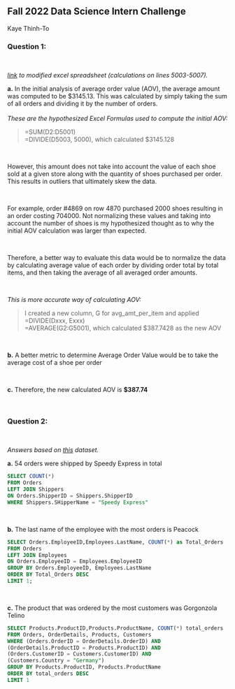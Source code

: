 ## Fall 2022 Data Science Intern Challenge 
Kaye Thinh-To
### Question 1: <br>
<br>

*[link](https://docs.google.com/spreadsheets/d/1ZIxs0CQS_7St7su8PKI7G-wd7cq8ktT8j4Jq55s_piU/edit?usp=sharing) to modified excel spreadsheet (calculations on lines 5003-5007).*<br>

**a.** In the initial analysis of average order value (AOV), the average amount was computed to be $3145.13. This was calculated by simply taking the sum of all orders and dividing it by the number of orders. 
<br><br>
*These are the hypothesized Excel Formulas used to compute the initial AOV:*
> =SUM(D2:D5001) <br> =DIVIDE(D5003, 5000), which calculated $3145.128

<br>

However, this amount does not take into account the value of each shoe sold at a given store along with the quantity of shoes purchased per order. This results in outliers that ultimately skew the data. 

<br>

For example, order #4869 on row 4870 purchased 2000 shoes resulting in an order costing 704000. Not normalizing these values and taking into account the number of shoes is my hypothesized thought as to why the initial AOV calculation was larger than expected. 

<br>

Therefore, a better way to evaluate this data would be to normalize the data by calculating average value of each order by dividing order total by total items, and then taking the average of all averaged order amounts. 

<br>

*This is more accurate way of calculating AOV:*

> I created a new column, G for avg_amt_per_item and applied <br>
=DIVIDE(Dxxx, Exxx)<br>
=AVERAGE(G2:G5001), which calculated $387.7428 as the new AOV 

<br>

**b.** A better metric to determine Average Order Value would be to take the average cost of a shoe per order 

<br>

**c.** Therefore, the new calculated AOV is **$387.74**

<br>

### Question 2: <br>
<br>

*Answers based on [this](https://www.w3schools.com/SQL/TRYSQL.ASP?FILENAME=TRYSQL_SELECT_ALL) dataset.*

**a.** 54 orders were shipped by Speedy Express in total 
```SQL
SELECT COUNT(*)
FROM Orders
LEFT JOIN Shippers 
ON Orders.ShipperID = Shippers.ShipperID 
WHERE Shippers.SHipperName = "Speedy Express"
```
<br>

**b.** The last name of the employee with the most orders is Peacock
```SQL
SELECT Orders.EmployeeID,Employees.LastName, COUNT(*) as Total_Orders
FROM Orders
LEFT JOIN Employees
ON Orders.EmployeeID = Employees.EmployeeID 
GROUP BY Orders.EmployeeID, Employees.LastName
ORDER BY Total_Orders DESC
LIMIT 1;
```
<br>

**c.** The product that was ordered by the most customers was Gorgonzola Telino
```SQL
SELECT Products.ProductID,Products.ProductName, COUNT(*) total_orders
FROM Orders, OrderDetails, Products, Customers 
WHERE (Orders.OrderID = OrderDetails.OrderID) AND
(OrderDetails.ProductID = Products.ProductID) AND 
(Orders.CustomerID = Customers.CustomerID) AND 
(Customers.Country = "Germany")
GROUP BY Products.ProductID, Products.ProductName 
ORDER BY total_orders DESC
LIMIT 1
```

